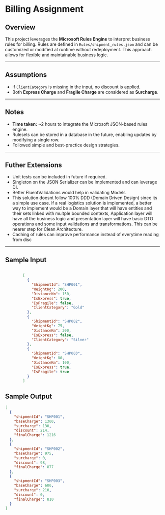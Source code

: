 # Billing Assignment

## Overview

This project leverages the **Microsoft Rules Engine** to interpret business rules for billing. Rules are defined in `Rules/shipment_rules.json` and can be customized or modified at runtime without redeployment. This approach allows for flexible and maintainable business logic.

---

## Assumptions

- If `ClientCategory` is missing in the input, no discount is applied.
- Both **Express Charge** and **Fragile Charge** are considered as **Surcharge**.

---

## Notes

- **Time taken:** ~2 hours to integrate the Microsoft JSON-based rules engine.
- Rulesets can be stored in a database in the future, enabling updates by modifying a single row.
- Followed simple and best-practice design strategies.

---

## Futher Extensions

- Unit tests can be included in future if required.
- Singleton on the JSON Serializer can be implemented and can leverage DI.
- Better FluentValidations would help in validating Models
- This solution doesnt follow 100% DDD (Domain Driven Design) since its a simple use case. If a real logistics solution is implemented, a better way to implement would be a Domain layer that will have entities and their sets linked with multple bounded contexts, Application layer will have all the business logic and presentation layer will have basic DTO operations and some input validations and transformations. This can be nearer step for Clean Architecture.
- Caching of rules can improve performance instead of everytime reading from disc

---

## Sample Input
```json

        [
          {
            "ShipmentId": "SHP001",
            "WeightKg": 200,
            "DistanceKm": 150,
            "IsExpress": true,
            "IsFragile": false,
            "ClientCategory": "Gold"
          },
          {
            "ShipmentId": "SHP002",
            "WeightKg": 75,
            "DistanceKm": 300,
            "IsExpress": false,
            "ClientCategory": "Silver"
          },
          {
            "ShipmentId": "SHP003",
            "WeightKg": 80,
            "DistanceKm": 100,
            "IsExpress": true,
            "IsFragile": true
          }
        ]
```


## Sample Output

```json
[
  {
    "shipmentId": "SHP001",
    "baseCharge": 1300,
    "surcharge": 130,
    "discount": 214,
    "finalCharge": 1216
  },
  {
    "shipmentId": "SHP002",
    "baseCharge": 975,
    "surcharge": 0,
    "discount": 98,
    "finalCharge": 877
  },
  {
    "shipmentId": "SHP003",
    "baseCharge": 600,
    "surcharge": 210,
    "discount": 0,
    "finalCharge": 810
  }
]
```
